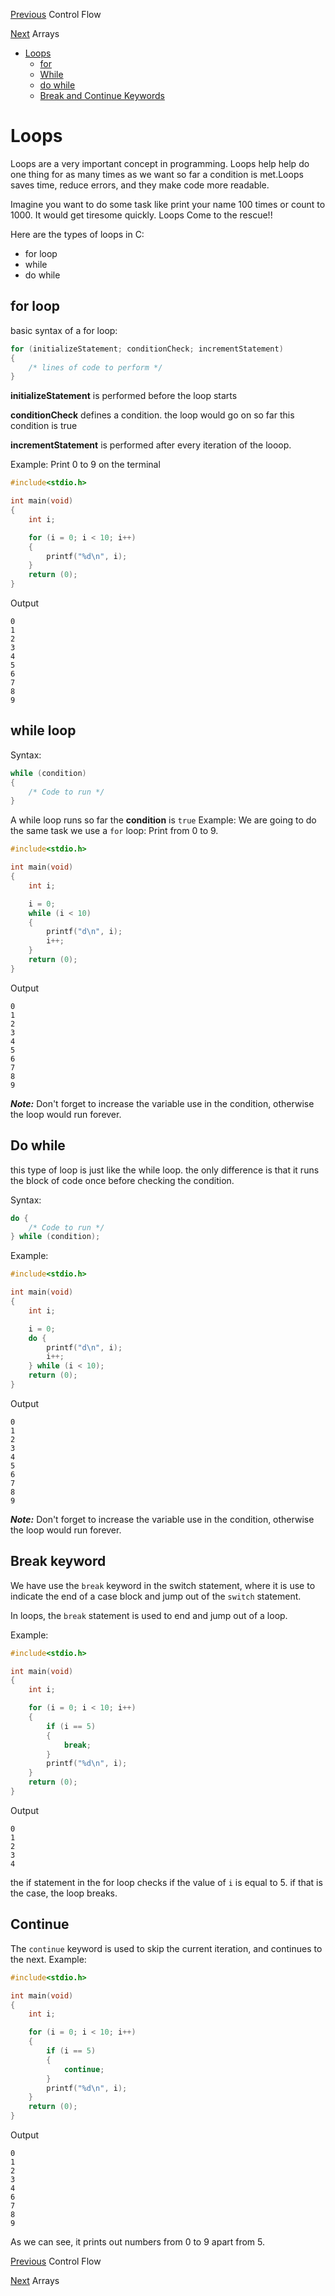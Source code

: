 [Previous](../03_Control_flow/control_flow.md) Control Flow

[Next](../05_Arrays/arrays.md) Arrays

* [Loops](./loops.md#loops)
	* [for](./loops.md#for-loop)
	* [While](./loops.md#while-loop)
	* [do while](./loops.md#do-while)
	* [Break and Continue Keywords](./loops.md#break-keyword)

# Loops

Loops are a very important concept in programming. Loops help help do one thing for as many times as we want so far a condition is met.Loops saves time, reduce errors, and they make code more readable.

Imagine you want to do some task like print your name 100 times or count to 1000. It would get tiresome quickly. Loops Come to the rescue!!

Here are the types of loops in C:
* for loop
* while
* do while

## for loop
basic syntax of a for loop:

```C
for (initializeStatement; conditionCheck; incrementStatement)
{
	/* lines of code to perform */
}
```
**initializeStatement** is performed before the loop starts

**conditionCheck** defines a condition. the loop would go on so far this condition is true

**incrementStatement** is performed after every iteration of the looop.

Example:
Print 0 to 9 on the terminal
```C
#include<stdio.h>

int main(void)
{
	int i;

	for (i = 0; i < 10; i++)
	{
		printf("%d\n", i);
	}
	return (0);
}
```
Output
```
0
1
2
3
4
5
6
7
8
9

```

## while loop
Syntax:
```C
while (condition)
{
	/* Code to run */
}
```

A while loop runs so far the **condition** is ``true``
Example:
We are going to do the same task we use a ``for`` loop: Print from 0 to 9.

```c
#include<stdio.h>

int main(void)
{
	int i;

	i = 0;
	while (i < 10)
	{
		printf("d\n", i);
		i++;
	}
	return (0);
}
```
Output
```
0
1
2
3
4
5
6
7
8
9

```

***Note:*** Don't forget to increase the variable use in the condition, otherwise the loop would run forever.

## Do while
this type of loop is just like the while loop. the only difference is that it runs the block of code once before checking the condition.

Syntax:
```C
do {
	/* Code to run */
} while (condition);
```
Example:

```c
#include<stdio.h>

int main(void)
{
	int i;

	i = 0;
	do {
		printf("d\n", i);
		i++;
	} while (i < 10);
	return (0);
}
```
Output
```
0
1
2
3
4
5
6
7
8
9

```
***Note:*** Don't forget to increase the variable use in the condition, otherwise the loop would run forever.
## Break keyword
We have use the ``break`` keyword in the switch statement, where it is use to indicate the end of a case block and jump out of the ``switch`` statement.

In loops, the ``break`` statement is used to end and jump out of a loop.

Example:
```C
#include<stdio.h>

int main(void)
{
	int i;

	for (i = 0; i < 10; i++)
	{
		if (i == 5)
		{
			break;
		}
		printf("%d\n", i);
	}
	return (0);
}
```
Output
```
0
1
2
3
4

```
the if statement in the for loop checks if the value of ``i`` is equal to 5. if that is the case, the loop breaks.

## Continue
The ``continue`` keyword is used to skip the current iteration, and continues to the next.
Example:
```C
#include<stdio.h>

int main(void)
{
	int i;

	for (i = 0; i < 10; i++)
	{
		if (i == 5)
		{
			continue;
		}
		printf("%d\n", i);
	}
	return (0);
}
```
Output
```
0
1
2
3
4
6
7
8
9

```
As we can see, it prints out numbers from 0 to 9 apart from 5.

[Previous](../03_Control_flow/control_flow.md) Control Flow

[Next](../05_Arrays/arrays.md) Arrays